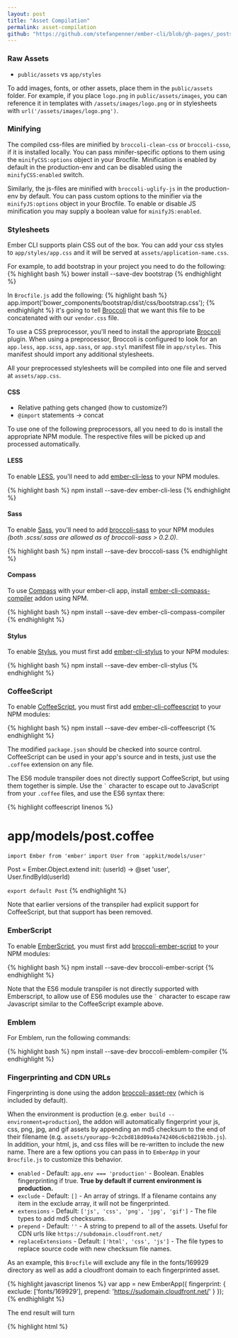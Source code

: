 ```yaml
---
layout: post
title: "Asset Compilation"
permalink: asset-compilation
github: "https://github.com/stefanpenner/ember-cli/blob/gh-pages/_posts/2013-04-09-asset-compilation.md"
---
```


### Raw Assets

* `public/assets` vs `app/styles`

To add images, fonts, or other assets, place them in the `public/assets` folder. For
example, if you place `logo.png` in `public/assets/images`, you can reference it in
templates with `/assets/images/logo.png` or in stylesheets with
`url('/assets/images/logo.png')`.

### Minifying

The compiled css-files are minified by `broccoli-clean-css` or `broccoli-csso`,
if it is installed locally. You can pass minifer-specific options to them using
the `minifyCSS:options` object in your Brocfile. Minification is enabled by
default in the production-env and can be disabled using the `minifyCSS:enabled`
switch.

Similarly, the js-files are minified with `broccoli-uglify-js` in the
production-env by default. You can pass custom options to the minifier via the
`minifyJS:options` object in your Brocfile. To enable or disable JS minification
you may supply a boolean value for `minifyJS:enabled`.

### Stylesheets

Ember CLI supports plain CSS out of the box. You can add your css styles to
`app/styles/app.css` and it will be served at `assets/application-name.css`.

For example, to add bootstrap in your project you need to do the following:
{% highlight bash %}
bower install --save-dev bootstrap
{% endhighlight %}

In `Brocfile.js` add the following:
{% highlight bash %}
app.import('bower_components/bootstrap/dist/css/bootstrap.css');
{% endhighlight %}
it's going to tell [Broccoli](https://github.com/joliss/broccoli) that we want this file to be concatenated with our `vendor.css` file.

To use a CSS preprocessor, you'll need to install the appropriate
[Broccoli](https://github.com/joliss/broccoli) plugin. When using a
preprocessor, Broccoli is configured to look for an `app.less`, `app.scss`, `app.sass`,
or `app.styl` manifest file in `app/styles`. This manifest should import any
additional stylesheets.

All your preprocessed stylesheets will be compiled into one file and served at
`assets/app.css`.

#### CSS

* Relative pathing gets changed (how to customize?)
* `@import` statements -> concat

To use one of the following preprocessors, all you need to do is install the appropriate NPM module.
The respective files will be picked up and processed automatically.

#### LESS

To enable [LESS](http://lesscss.org/), you'll need to add
[ember-cli-less](https://github.com/gdub22/ember-cli-less) to
your NPM modules.

{% highlight bash %}
npm install --save-dev ember-cli-less
{% endhighlight %}

#### Sass

To enable [Sass](http://sass-lang.com/), you'll need to
add [broccoli-sass](https://github.com/joliss/broccoli-sass) to your NPM
modules *(both .scss/.sass are allowed as of broccoli-sass > 0.2.0)*.

{% highlight bash %}
npm install --save-dev broccoli-sass
{% endhighlight %}

#### Compass

To use [Compass](http://compass-style.org/) with your ember-cli app, install
[ember-cli-compass-compiler](https://github.com/quaertym/ember-cli-compass-compiler) addon using NPM.

{% highlight bash %}
npm install --save-dev ember-cli-compass-compiler
{% endhighlight %}

#### Stylus

To enable [Stylus](http://learnboost.github.io/stylus/), you must first add
[ember-cli-stylus](https://github.com/drewcovi/ember-cli-stylus) to your NPM
modules:

{% highlight bash %}
npm install --save-dev ember-cli-stylus
{% endhighlight %}

### CoffeeScript

To enable [CoffeeScript](http://coffeescript.org/), you must
first add [ember-cli-coffeescript](https://github.com/kimroen/ember-cli-coffeescript) to your
NPM modules:

{% highlight bash %}
npm install --save-dev ember-cli-coffeescript
{% endhighlight %}

The modified `package.json` should be checked into source control. CoffeeScript
can be used in your app's source and in tests, just use the `.coffee` extension
on any file.

The ES6 module transpiler does not directly support CoffeeScript, but using them
together is simple. Use the `` ` `` character to escape out to JavaScript from
your `.coffee` files, and use the ES6 syntax there:

{% highlight coffeescript linenos %}
# app/models/post.coffee
`import Ember from 'ember'`
`import User from 'appkit/models/user'`

Post = Ember.Object.extend
  init: (userId) ->
    @set 'user', User.findById(userId)

`export default Post`
{% endhighlight %}

Note that earlier versions of the transpiler had explicit support for
CoffeeScript, but that support has been removed.

### EmberScript

To enable [EmberScript](http://emberscript.com), you must
first add [broccoli-ember-script](https://github.com/aradabaugh/broccoli-ember-script) to your
NPM modules:

{% highlight bash %}
npm install --save-dev broccoli-ember-script
{% endhighlight %}

Note that the ES6 module transpiler is not directly supported with Emberscript, to allow use of ES6 modules use the `` ` `` character to escape raw Javascript similar to the CoffeeScript example above.

### Emblem

For Emblem, run the following commands:

{% highlight bash %}
npm install --save-dev broccoli-emblem-compiler
{% endhighlight %}

### Fingerprinting and CDN URLs

Fingerprinting is done using the addon
[broccoli-asset-rev](https://github.com/rickharrison/broccoli-asset-rev)
(which is included by default).

When the environment is production (e.g. `ember build --environment=production`),
the addon will automatically fingerprint your js, css, png, jpg, and gif assets
by appending an md5 checksum to the end of their filename
(e.g. `assets/yourapp-9c2cbd818d09a4a742406c6cb8219b3b.js`). In addition, your
html, js, and css files will be re-written to include the new name. There are
a few options you can pass in to `EmberApp` in your `Brocfile.js` to customize
this behavior.

* `enabled` - Default: `app.env === 'production'` - Boolean. Enables fingerprinting
if true. **True by default if current environment is production.**
* `exclude` - Default: `[]` - An array of strings. If a filename contains any
item in the exclude array, it will not be fingerprinted.
* `extensions` - Default: `['js', 'css', 'png', 'jpg', 'gif']` - The file types
to add md5 checksums.
* `prepend` - Default: `''` - A string to prepend to all of the assets. Useful
for CDN urls like `https://subdomain.cloudfront.net/`
* `replaceExtensions` - Default: `['html', 'css', 'js']` - The file types to
replace source code with new checksum file names.

As an example, this `Brocfile` will exclude any file in the fonts/169929
directory as well as add a cloudfront domain to each fingerprinted asset.

{% highlight javascript linenos %}
var app = new EmberApp({
  fingerprint: {
    exclude: ['fonts/169929'],
    prepend: 'https://sudomain.cloudfront.net/'
  }
});
{% endhighlight %}

The end result will turn

{% highlight html %}
<script src="assets/appname.js">
background: url('/images/foo.png');
{% endhighlight %}

into

{% highlight html %}
<script src="https://subdomain.cloudfront.net/assets/appname-342b0f87ea609e6d349c7925d86bd597.js">
background: url('https://subdomain.cloudfront.net/images/foo-735d6c098496507e26bb40ecc8c1394d.png');
{% endhighlight %}

You can disable fingerprinting in your `Brocfile.js`:

{% highlight javascript %}
var app = new EmberApp({
  fingerprint: {
    enabled: false
  }
});
{% endhighlight %}

Or remove the entry from your `EmberApp` and  `broccoli-asset-rev`
from your `package.json`.

### Application Configuration

Application configurations from your Brocfile.js will be stored inside a special
meta tag in `dist/index.html`.

sample meta tag:

{% highlight javascript %}
<meta name="user/config/environment" content="%7B%22modulePre.your.config">
{% endhighlight %}

This meta tag is required for your ember application to function properly.
If you prefer to have this tag be part of your compiled javascript files
instead, you may use the `storeConfigInMeta` flag.

{% highlight javascript %}
var app = new EmberApp({
  storeConfigInMeta: false
});
{% endhighlight %}

